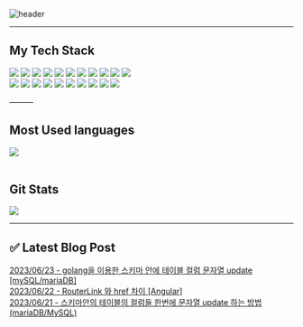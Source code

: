 
![header](https://capsule-render.vercel.app/api?type=waving&color=gradient&height=300%&section=header&text=hyeonGuen%20Gwak&fontSize=80&animation=twinkling)

------

<h2>My Tech Stack</h2>

<img src="https://img.shields.io/badge/html5-F05138?style=flat-square&logo=HTML5&logoColor=white"/> <img src="https://img.shields.io/badge/git-151515?style=flat-square&logo=git&logoColor=white"/> <img src="https://img.shields.io/badge/Golang-0040FF?style=flat-square&logo=go&logoColor=white"/> <img src="https://img.shields.io/badge/TypeScript-5882FA?style=flat-square&logo=TypeScript&logoColor=white"/> <img src="https://img.shields.io/badge/AngularJS-FF0000?style=flat-square&logo=AngularJS&logoColor=white"/> <img src="https://img.shields.io/badge/Npm-F78181?style=flat-square&logo=npm&logoColor=white"/>
<img src="https://img.shields.io/badge/Docker-2E64FE?style=flat-square&logo=docker&logoColor=white"/> <img src="https://img.shields.io/badge/CSS3-FE2EF7?style=flat-square&logo=css3&logoColor=white"/> <img src="https://img.shields.io/badge/Postman-FF8000?style=flat-square&logo=Postman&logoColor=white"/> <img src="https://img.shields.io/badge/MariaDB-04B4AE?style=flat-square&logo=MariaDB&logoColor=white"/> <img src="https://img.shields.io/badge/JavaScript-FFFF00?style=flat-square&logo=JavaScript&logoColor=white"/>  
<img src="https://img.shields.io/badge/Github-585858?style=flat-square&logo=Github&logoColor=white"/> <img src="https://img.shields.io/badge/Oracle-FF0040?style=flat-square&logo=Sass&logoColor=white"/> <img src="https://img.shields.io/badge/Sass-FF00FF?style=flat-square&logo=Oracle&logoColor=white"/> <img src="https://img.shields.io/badge/Rxjs-F781F3?style=flat-square&logo=Rxjs&logoColor=white"/> <img src="https://img.shields.io/badge/Node.js-01DF3A?style=flat-square&logo=Node.js&logoColor=white"/> <img src="https://img.shields.io/badge/NGINX-0B614B?style=flat-square&logo=NGINX&logoColor=white"/> <img src="https://img.shields.io/badge/Intellij-1C1C1C?style=flat-square&logo=intellijidea&logoColor=white"/> <img src="https://img.shields.io/badge/Slack-6A0888?style=flat-square&logo=slack&logoColor=white"/> <img src="https://img.shields.io/badge/VScode-0040FF?style=flat-square&logo=visualstudiocode&logoColor=white"/> <img src="https://img.shields.io/badge/MacOS-000000?style=flat-square&logo=macos&logoColor=white"/>

———
<h2>Most Used languages</h2>

<img src="https://github-readme-stats.vercel.app/api/top-langs/?username=rgr3287&layout=compact"><br><br>

<h2>Git Stats</h2>
<img src="https://github-readme-stats.vercel.app/api?username=rgr3287&show_icons=true">

-----

## ✅ Latest Blog Post

[2023/06/23 - golang을 이용한 스키마 안에 테이블 컬럼 문자열 update [mySQL/mariaDB]](https://rgr3287.tistory.com/4) <br/>
[2023/06/22 - RouterLink 와 href 차이 [Angular]](https://rgr3287.tistory.com/3) <br/>
[2023/06/21 - 스키마안의 테이블의 컬럼들 한번에 문자열 update 하는 방법 (mariaDB/MySQL)](https://rgr3287.tistory.com/2) <br/>
